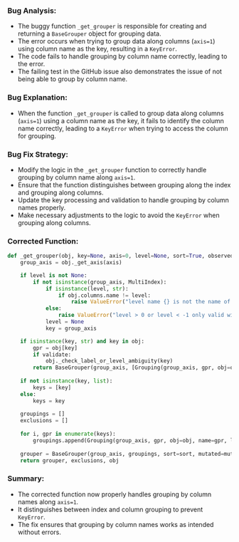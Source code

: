 ### Bug Analysis:
- The buggy function `_get_grouper` is responsible for creating and returning a `BaseGrouper` object for grouping data.
- The error occurs when trying to group data along columns (`axis=1`) using column name as the key, resulting in a `KeyError`.
- The code fails to handle grouping by column name correctly, leading to the error.
- The failing test in the GitHub issue also demonstrates the issue of not being able to group by column name.

### Bug Explanation:
- When the function `_get_grouper` is called to group data along columns (`axis=1`) using a column name as the key, it fails to identify the column name correctly, leading to a `KeyError` when trying to access the column for grouping.

### Bug Fix Strategy:
- Modify the logic in the `_get_grouper` function to correctly handle grouping by column name along `axis=1`.
- Ensure that the function distinguishes between grouping along the index and grouping along columns.
- Update the key processing and validation to handle grouping by column names properly.
- Make necessary adjustments to the logic to avoid the `KeyError` when grouping along columns.

### Corrected Function:
```python
def _get_grouper(obj, key=None, axis=0, level=None, sort=True, observed=False, mutated=False, validate=True):
    group_axis = obj._get_axis(axis)

    if level is not None:
        if not isinstance(group_axis, MultiIndex):
            if isinstance(level, str):
                if obj.columns.name != level:
                    raise ValueError("level name {} is not the name of the columns".format(level))
            else:
                raise ValueError("level > 0 or level < -1 only valid with MultiIndex")
            level = None
            key = group_axis

    if isinstance(key, str) and key in obj:
        gpr = obj[key]
        if validate:
            obj._check_label_or_level_ambiguity(key)
        return BaseGrouper(group_axis, [Grouping(group_axis, gpr, obj=obj, name=key, level=level, sort=sort, observed=observed, in_axis=True)], sort=sort, mutated=mutated), [key], obj
    
    if not isinstance(key, list):
        keys = [key]
    else:
        keys = key
    
    groupings = []
    exclusions = []
    
    for i, gpr in enumerate(keys):
        groupings.append(Grouping(group_axis, gpr, obj=obj, name=gpr, level=level, sort=sort, observed=observed, in_axis=True))
    
    grouper = BaseGrouper(group_axis, groupings, sort=sort, mutated=mutated)
    return grouper, exclusions, obj
```

### Summary:
- The corrected function now properly handles grouping by column names along `axis=1`.
- It distinguishes between index and column grouping to prevent `KeyError`.
- The fix ensures that grouping by column names works as intended without errors.